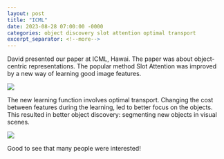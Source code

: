 ```yaml
---
layout: post
title: "ICML"
date: 2023-08-28 07:00:00 -0000
categories: object discovery slot attention optimal transport
excerpt_separator: <!--more-->
---
```


David presented our paper at ICML, Hawai. The paper was about object-centric representations.
The popular method Slot Attention was improved by a new way of learning good image features.

<img src="https://gertjanburghouts.github.io/pictures/icml_2023_result.jpg">

The new learning function involves optimal transport.
Changing the cost between features during the learning, led to better focus on the objects.
This resulted in better object discovery: segmenting new objects in visual scenes.

<img src="https://gertjanburghouts.github.io/pictures/icml_2023_presenting.jpg">

Good to see that many people were interested!
